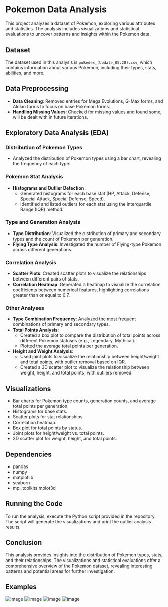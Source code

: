 # Pokemon Data Analysis

This project analyzes a dataset of Pokemon, exploring various attributes and statistics. The analysis includes visualizations and statistical evaluations to uncover patterns and insights within the Pokemon data.

## Dataset

The dataset used in this analysis is `pokedex_(Update_05.20).csv`, which contains information about various Pokemon, including their types, stats, abilities, and more.

## Data Preprocessing

-   **Data Cleaning**: Removed entries for Mega Evolutions, G-Max forms, and Alolan forms to focus on base Pokemon forms.
-   **Handling Missing Values**: Checked for missing values and found some, will be dealt with in future iterations.

## Exploratory Data Analysis (EDA)

### Distribution of Pokemon Types

-   Analyzed the distribution of Pokemon types using a bar chart, revealing the frequency of each type.

### Pokemon Stat Analysis

-   **Histograms and Outlier Detection**:
    -   Generated histograms for each base stat (HP, Attack, Defense, Special Attack, Special Defense, Speed).
    -   Identified and listed outliers for each stat using the Interquartile Range (IQR) method.

### Type and Generation Analysis

-   **Type Distribution**: Visualized the distribution of primary and secondary types and the count of Pokemon per generation.
-   **Flying Type Analysis**: Investigated the number of Flying-type Pokemon across different generations.

### Correlation Analysis

-   **Scatter Plots**: Created scatter plots to visualize the relationships between different pairs of stats.
-   **Correlation Heatmap**: Generated a heatmap to visualize the correlation coefficients between numerical features, highlighting correlations greater than or equal to 0.7.

### Other Analyses

-   **Type Combination Frequency**: Analyzed the most frequent combinations of primary and secondary types.
-   **Total Points Analysis**:
    -   Created a box plot to compare the distribution of total points across different Pokemon statuses (e.g., Legendary, Mythical).
    -   Plotted the average total points per generation.
-   **Height and Weight Analysis**:
    -   Used joint plots to visualize the relationship between height/weight and total points, with outlier removal based on IQR.
    -   Created a 3D scatter plot to visualize the relationship between weight, height, and total points, with outliers removed.

## Visualizations

-   Bar charts for Pokemon type counts, generation counts, and average total points per generation.
-   Histograms for base stats.
-   Scatter plots for stat relationships.
-   Correlation heatmap.
-   Box plot for total points by status.
-   Joint plots for height/weight vs. total points.
-   3D scatter plot for weight, height, and total points.

## Dependencies

-   pandas
-   numpy
-   matplotlib
-   seaborn
-   mpl\_toolkits.mplot3d

## Running the Code

To run the analysis, execute the Python script provided in the repository. The script will generate the visualizations and print the outlier analysis results.

## Conclusion

This analysis provides insights into the distribution of Pokemon types, stats, and their relationships. The visualizations and statistical evaluations offer a comprehensive overview of the Pokemon dataset, revealing interesting patterns and potential areas for further investigation.

## Examples
![image](https://github.com/user-attachments/assets/3a2f1f34-6c12-4f28-b0f7-2fa1237243af)
![image](https://github.com/user-attachments/assets/05ea7db6-9cf8-4284-8b3e-8b3cf68082b6)
![image](https://github.com/user-attachments/assets/61c0f3a9-95d5-4b69-a326-b46ad01c2bfd)
![image](https://github.com/user-attachments/assets/4c72e909-e5b9-4765-9c20-b9d865b7382e)




